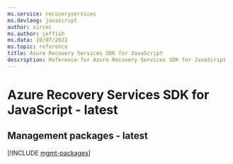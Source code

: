 ```yaml
---
ms.service: recoveryservices
ms.devlang: javascript
author: xirzec
ms.author: jeffish
ms.data: 10/07/2022
ms.topic: reference
title: Azure Recovery Services SDK for JavaScript
description: Reference for Azure Recovery Services SDK for JavaScript
---
```

# Azure Recovery Services SDK for JavaScript - latest

## Management packages - latest
[!INCLUDE [mgmt-packages](recovery-services-mgmt-index.md)]